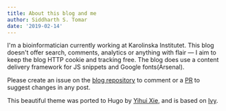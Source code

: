 ```yaml
---
title: About this blog and me
author: Siddharth S. Tomar
date: '2019-02-14'
---
```


I'm a bioinformatician currently working at Karolinska Institutet.
This blog doesn't offer search, comments, analytics or anything with flair — I aim to keep the blog HTTP cookie and tracking free. The blog does use a content delivery framework for JS snippets and Google fonts(Arsenal).

Please create an issue on the [blog repository](https://github.com/siddharthst/blog) to comment or a [PR](https://github.com/siddharthst/blog/pulls) to suggest changes in any post. 

This beautiful theme was ported to Hugo by [Yihui Xie](https://github.com/yihui), and is based on [Ivy](https://github.com/dmulholland/ivy).


